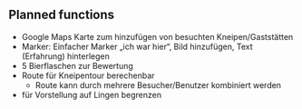
Planned functions
-----------------

- Google Maps Karte zum hinzufügen von besuchten Kneipen/Gaststätten  
- Marker: Einfacher Marker „ich war hier“, Bild hinzufügen, Text (Erfahrung) hinterlegen 
- 5 Bierflaschen zur Bewertung 
- Route für Kneipentour berechenbar  
	- Route kann durch mehrere Besucher/Benutzer kombiniert werden 
- für Vorstellung auf Lingen begrenzen 